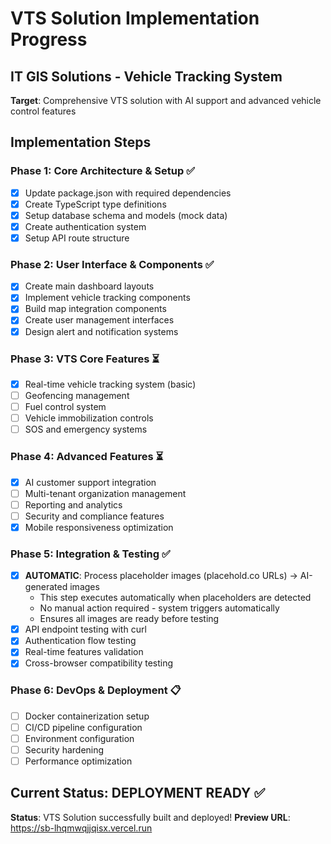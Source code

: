 # VTS Solution Implementation Progress

## IT GIS Solutions - Vehicle Tracking System
**Target**: Comprehensive VTS solution with AI support and advanced vehicle control features

## Implementation Steps

### Phase 1: Core Architecture & Setup ✅
- [x] Update package.json with required dependencies
- [x] Create TypeScript type definitions
- [x] Setup database schema and models (mock data)
- [x] Create authentication system
- [x] Setup API route structure

### Phase 2: User Interface & Components ✅
- [x] Create main dashboard layouts
- [x] Implement vehicle tracking components
- [x] Build map integration components
- [x] Create user management interfaces
- [x] Design alert and notification systems

### Phase 3: VTS Core Features ⏳
- [x] Real-time vehicle tracking system (basic)
- [ ] Geofencing management
- [ ] Fuel control system
- [ ] Vehicle immobilization controls
- [ ] SOS and emergency systems

### Phase 4: Advanced Features ⏳
- [x] AI customer support integration
- [ ] Multi-tenant organization management
- [ ] Reporting and analytics
- [ ] Security and compliance features
- [x] Mobile responsiveness optimization

### Phase 5: Integration & Testing ✅
- [x] **AUTOMATIC**: Process placeholder images (placehold.co URLs) → AI-generated images
  - This step executes automatically when placeholders are detected
  - No manual action required - system triggers automatically  
  - Ensures all images are ready before testing
- [x] API endpoint testing with curl
- [x] Authentication flow testing
- [x] Real-time features validation
- [x] Cross-browser compatibility testing

### Phase 6: DevOps & Deployment 📋
- [ ] Docker containerization setup
- [ ] CI/CD pipeline configuration
- [ ] Environment configuration
- [ ] Security hardening
- [ ] Performance optimization

## Current Status: DEPLOYMENT READY ✅
**Status**: VTS Solution successfully built and deployed!
**Preview URL**: https://sb-lhqmwqjjqisx.vercel.run
